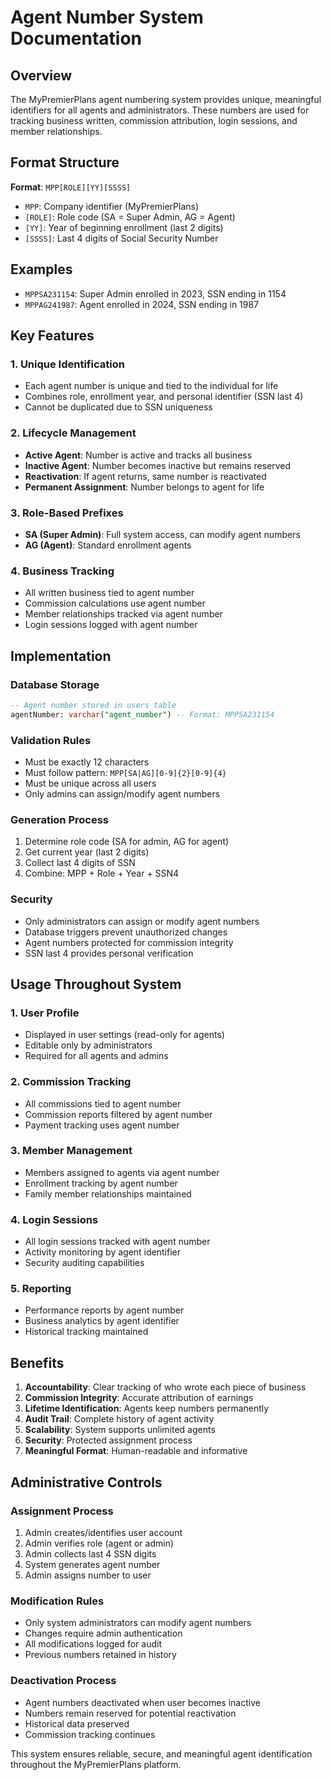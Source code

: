 
# Agent Number System Documentation

## Overview
The MyPremierPlans agent numbering system provides unique, meaningful identifiers for all agents and administrators. These numbers are used for tracking business written, commission attribution, login sessions, and member relationships.

## Format Structure
**Format**: `MPP[ROLE][YY][SSSS]`
- `MPP`: Company identifier (MyPremierPlans)
- `[ROLE]`: Role code (SA = Super Admin, AG = Agent)
- `[YY]`: Year of beginning enrollment (last 2 digits)
- `[SSSS]`: Last 4 digits of Social Security Number

## Examples
- `MPPSA231154`: Super Admin enrolled in 2023, SSN ending in 1154
- `MPPAG241987`: Agent enrolled in 2024, SSN ending in 1987

## Key Features

### 1. Unique Identification
- Each agent number is unique and tied to the individual for life
- Combines role, enrollment year, and personal identifier (SSN last 4)
- Cannot be duplicated due to SSN uniqueness

### 2. Lifecycle Management
- **Active Agent**: Number is active and tracks all business
- **Inactive Agent**: Number becomes inactive but remains reserved
- **Reactivation**: If agent returns, same number is reactivated
- **Permanent Assignment**: Number belongs to agent for life

### 3. Role-Based Prefixes
- **SA (Super Admin)**: Full system access, can modify agent numbers
- **AG (Agent)**: Standard enrollment agents

### 4. Business Tracking
- All written business tied to agent number
- Commission calculations use agent number
- Member relationships tracked via agent number
- Login sessions logged with agent number

## Implementation

### Database Storage
```sql
-- Agent number stored in users table
agentNumber: varchar("agent_number") -- Format: MPPSA231154
```

### Validation Rules
- Must be exactly 12 characters
- Must follow pattern: `MPP[SA|AG][0-9]{2}[0-9]{4}`
- Must be unique across all users
- Only admins can assign/modify agent numbers

### Generation Process
1. Determine role code (SA for admin, AG for agent)
2. Get current year (last 2 digits)
3. Collect last 4 digits of SSN
4. Combine: MPP + Role + Year + SSN4

### Security
- Only administrators can assign or modify agent numbers
- Database triggers prevent unauthorized changes
- Agent numbers protected for commission integrity
- SSN last 4 provides personal verification

## Usage Throughout System

### 1. User Profile
- Displayed in user settings (read-only for agents)
- Editable only by administrators
- Required for all agents and admins

### 2. Commission Tracking
- All commissions tied to agent number
- Commission reports filtered by agent number
- Payment tracking uses agent number

### 3. Member Management
- Members assigned to agents via agent number
- Enrollment tracking by agent number
- Family member relationships maintained

### 4. Login Sessions
- All login sessions tracked with agent number
- Activity monitoring by agent identifier
- Security auditing capabilities

### 5. Reporting
- Performance reports by agent number
- Business analytics by agent identifier
- Historical tracking maintained

## Benefits

1. **Accountability**: Clear tracking of who wrote each piece of business
2. **Commission Integrity**: Accurate attribution of earnings
3. **Lifetime Identification**: Agents keep numbers permanently
4. **Audit Trail**: Complete history of agent activity
5. **Scalability**: System supports unlimited agents
6. **Security**: Protected assignment process
7. **Meaningful Format**: Human-readable and informative

## Administrative Controls

### Assignment Process
1. Admin creates/identifies user account
2. Admin verifies role (agent or admin)
3. Admin collects last 4 SSN digits
4. System generates agent number
5. Admin assigns number to user

### Modification Rules
- Only system administrators can modify agent numbers
- Changes require admin authentication
- All modifications logged for audit
- Previous numbers retained in history

### Deactivation Process
- Agent numbers deactivated when user becomes inactive
- Numbers remain reserved for potential reactivation
- Historical data preserved
- Commission tracking continues

This system ensures reliable, secure, and meaningful agent identification throughout the MyPremierPlans platform.
